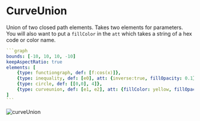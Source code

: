 # CurveUnion

Union of two closed path elements. Takes two elements for parameters. You will also want to put a `fillColor` in the `att` which takes a string of a hex code or color name.

````yaml
```graph
bounds: [-10, 10, 10, -10]
keepAspectRatio: true
elements: [
	{type: functiongraph, def: [f:cos(x)]},
	{type: inequality, def: [e0], att: {inverse:true, fillOpacity: 0.1}},
	{type: circle, def: [[0,0], 4]},
	{type: curveunion, def: [e1, e2], att: {fillColor: yellow, fillOpacity: 0.6}}
]
```
````

![curveUnion](imgs/CurveUnion-graph-1.png)

